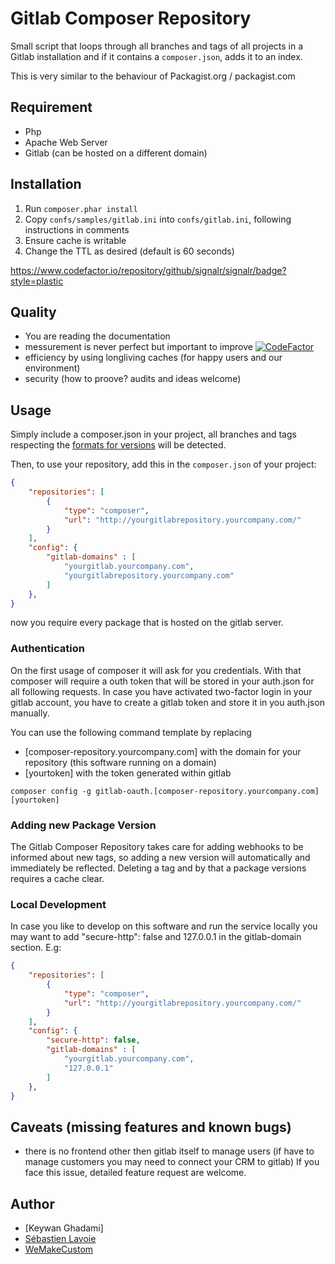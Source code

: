 # Gitlab Composer Repository

Small script that loops through all branches and tags of all projects in a Gitlab installation
and if it contains a `composer.json`, adds it to an index.

This is very similar to the behaviour of Packagist.org / packagist.com



## Requirement
 * Php
 * Apache Web Server
 * Gitlab (can be hosted on a different domain)
 
## Installation

 1. Run `composer.phar install`
 2. Copy `confs/samples/gitlab.ini` into `confs/gitlab.ini`, following instructions in comments
 3. Ensure cache is writable
 4. Change the TTL as desired (default is 60 seconds)
 
https://www.codefactor.io/repository/github/signalr/signalr/badge?style=plastic

## Quality 
* You are reading the documentation
* messurement is never perfect but important to improve
[![CodeFactor](https://www.codefactor.io/repository/github/keywan-ghadami-oxid/gitlab-composer-repository/badge)](https://www.codefactor.io/repository/github/keywan-ghadami-oxid/gitlab-composer-repository)
* efficiency by using longliving caches (for happy users and our environment)
* security (how to proove? audits and ideas welcome)
 
## Usage

Simply include a composer.json in your project, all branches and tags respecting 
the [formats for versions](http://getcomposer.org/doc/04-schema.md#version) will be detected.

Then, to use your repository, add this in the `composer.json` of your project:
```json
{
    "repositories": [
        {
            "type": "composer",
            "url": "http://yourgitlabrepository.yourcompany.com/"
        }
    ],
    "config": {
        "gitlab-domains" : [
            "yourgitlab.yourcompany.com",
            "yourgitlabrepository.yourcompany.com"
        ]
    },
}
```
now you require every package that is hosted on the gitlab server.

### Authentication
On the first usage of composer it will ask for you credentials. 
With that composer will require a outh token that will be stored in your auth.json for all following requests.
In case you have activated two-factor login in your gitlab account, you have to create a gitlab token and store it in you auth.json manually.

You can use the following command template by replacing 
- [composer-repository.yourcompany.com] with the domain for your repository (this software running on a domain)
- [yourtoken] with the token generated within gitlab
```
composer config -g gitlab-oauth.[composer-repository.yourcompany.com] [yourtoken]
```

### Adding new Package Version
The Gitlab Composer Repository takes care for adding webhooks to be informed about new tags, so adding a new version will automatically and immediately be reflected. Deleting a tag and by that a package versions requires a cache clear.


### Local Development
In case you like to develop on this software and run the service locally you may want to add 
"secure-http": false and 127.0.0.1 in the gitlab-domain section. E.g:
```json
{
    "repositories": [
        {
            "type": "composer",
            "url": "http://yourgitlabrepository.yourcompany.com/"
        }
    ],
    "config": {
        "secure-http": false,
        "gitlab-domains" : [
            "yourgitlab.yourcompany.com",
            "127.0.0.1"
        ]
    },
}
```



## Caveats (missing features and known bugs)
 * there is no frontend other then gitlab itself to manage users (if have to manage customers you may need to connect your CRM to gitlab) If you face this issue, detailed feature request are welcome.


## Author
 * [Keywan Ghadami]
 * [Sébastien Lavoie](http://blog.lavoie.sl/2013/08/composer-repository-for-gitlab-projects.html)
 * [WeMakeCustom](http://www.wemakecustom.com)


